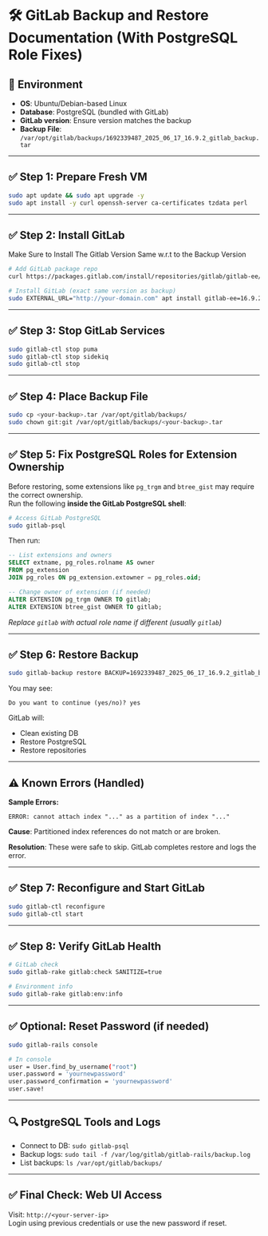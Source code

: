 
# 🛠️ GitLab Backup and Restore Documentation (With PostgreSQL Role Fixes)

## 📌 Environment

- **OS**: Ubuntu/Debian-based Linux
- **Database**: PostgreSQL (bundled with GitLab)
- **GitLab version**: Ensure version matches the backup
- **Backup File**: `/var/opt/gitlab/backups/1692339487_2025_06_17_16.9.2_gitlab_backup.tar`

---

## ✅ Step 1: Prepare Fresh VM

```bash
sudo apt update && sudo apt upgrade -y
sudo apt install -y curl openssh-server ca-certificates tzdata perl
```

---

## ✅ Step 2: Install GitLab
Make Sure to Install The Gitlab Version Same w.r.t to the Backup Version
```bash
# Add GitLab package repo
curl https://packages.gitlab.com/install/repositories/gitlab/gitlab-ee/script.deb.sh | sudo bash

# Install GitLab (exact same version as backup)
sudo EXTERNAL_URL="http://your-domain.com" apt install gitlab-ee=16.9.2-ee.0
```

---

## ✅ Step 3: Stop GitLab Services

```bash
sudo gitlab-ctl stop puma
sudo gitlab-ctl stop sidekiq
sudo gitlab-ctl stop
```

---

## ✅ Step 4: Place Backup File

```bash
sudo cp <your-backup>.tar /var/opt/gitlab/backups/
sudo chown git:git /var/opt/gitlab/backups/<your-backup>.tar
```

---

## ✅ Step 5: Fix PostgreSQL Roles for Extension Ownership

Before restoring, some extensions like `pg_trgm` and `btree_gist` may require the correct ownership.  
Run the following **inside the GitLab PostgreSQL shell**:

```bash
# Access GitLab PostgreSQL
sudo gitlab-psql
```

Then run:

```sql
-- List extensions and owners
SELECT extname, pg_roles.rolname AS owner
FROM pg_extension
JOIN pg_roles ON pg_extension.extowner = pg_roles.oid;

-- Change owner of extension (if needed)
ALTER EXTENSION pg_trgm OWNER TO gitlab;
ALTER EXTENSION btree_gist OWNER TO gitlab;
```

_Replace `gitlab` with actual role name if different (usually `gitlab`)_

---

## ✅ Step 6: Restore Backup

```bash
sudo gitlab-backup restore BACKUP=1692339487_2025_06_17_16.9.2_gitlab_backup
```

You may see:

```text
Do you want to continue (yes/no)? yes
```

GitLab will:
- Clean existing DB
- Restore PostgreSQL
- Restore repositories

---

## ⚠️ Known Errors (Handled)

**Sample Errors:**
```text
ERROR: cannot attach index "..." as a partition of index "..."
```

**Cause**: Partitioned index references do not match or are broken.

**Resolution**: These were safe to skip. GitLab completes restore and logs the error.

---

## ✅ Step 7: Reconfigure and Start GitLab

```bash
sudo gitlab-ctl reconfigure
sudo gitlab-ctl start
```

---

## ✅ Step 8: Verify GitLab Health

```bash
# GitLab check
sudo gitlab-rake gitlab:check SANITIZE=true

# Environment info
sudo gitlab-rake gitlab:env:info
```

---

## ✅ Optional: Reset Password (if needed)

```bash
sudo gitlab-rails console

# In console
user = User.find_by_username("root")
user.password = 'yournewpassword'
user.password_confirmation = 'yournewpassword'
user.save!
```

---

## 🔍 PostgreSQL Tools and Logs

- Connect to DB: `sudo gitlab-psql`
- Backup logs: `sudo tail -f /var/log/gitlab/gitlab-rails/backup.log`
- List backups: `ls /var/opt/gitlab/backups/`

---

## ✅ Final Check: Web UI Access

Visit: `http://<your-server-ip>`  
Login using previous credentials or use the new password if reset.
